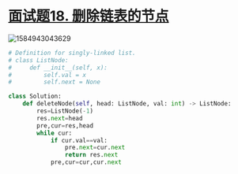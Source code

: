 # [面试题18. 删除链表的节点](https://leetcode-cn.com/problems/shan-chu-lian-biao-de-jie-dian-lcof/)

![1584943043629](C:\Users\75043\AppData\Roaming\Typora\typora-user-images\1584943043629.png)

```python
# Definition for singly-linked list.
# class ListNode:
#     def __init__(self, x):
#         self.val = x
#         self.next = None

class Solution:
    def deleteNode(self, head: ListNode, val: int) -> ListNode:
        res=ListNode(-1)
        res.next=head
        pre,cur=res,head
        while cur:
            if cur.val==val:
                pre.next=cur.next
                return res.next
            pre,cur=cur,cur.next
```

